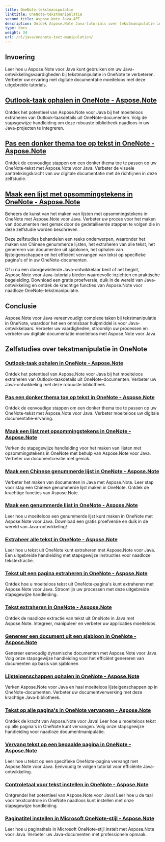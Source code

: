 ```yaml
---
title: OneNote-tekstmanipulatie
linktitle: OneNote-tekstmanipulatie
second_title: Aspose.Note Java-API
description: Ontdek Aspose.Note Java-tutorials over tekstmanipulatie in OneNote. Ontdek efficiënte methoden voor taken zoals het extraheren van tekst, het toepassen van thema's, het maken van lijsten en meer.
type: docs
weight: 34
url: /nl/java/onenote-text-manipulation/
---
```


## Invoering

Leer hoe u Aspose.Note voor Java kunt gebruiken om uw Java-ontwikkelingsvaardigheden bij tekstmanipulatie in OneNote te verbeteren. Verbeter uw ervaring met digitale documentatie moeiteloos met deze uitgebreide tutorials.

##  [Outlook-taak ophalen in OneNote - Aspose.Note](./get-outlook-task/)
Ontdek het potentieel van Aspose.Note voor Java bij het moeiteloos extraheren van Outlook-taakdetails uit OneNote-documenten. Volg de stapsgewijze handleiding om deze robuuste bibliotheek naadloos in uw Java-projecten te integreren.

## [Pas een donker thema toe op tekst in OneNote - Aspose.Note](./apply-dark-theme/)
Ontdek de eenvoudige stappen om een donker thema toe te passen op uw OneNote-tekst met Aspose.Note voor Java. Verbeter de visuele aantrekkingskracht van uw digitale documentatie met de richtlijnen in deze zelfstudie.

## [Maak een lijst met opsommingstekens in OneNote - Aspose.Note](./create-bulleted-list/)
Beheers de kunst van het maken van lijsten met opsommingstekens in OneNote met Aspose.Note voor Java. Verbeter uw proces voor het maken van documenten met gemak door de gedetailleerde stappen te volgen die in deze zelfstudie worden beschreven.

Deze zelfstudies behandelen een reeks onderwerpen, waaronder het maken van Chinese genummerde lijsten, het extraheren van alle tekst, het genereren van documenten uit sjablonen, het ophalen van lijsteigenschappen en het efficiënt vervangen van tekst op specifieke pagina's of in uw OneNote-documenten.

Of u nu een doorgewinterde Java-ontwikkelaar bent of net begint, Aspose.Note voor Java-tutorials bieden waardevolle inzichten en praktische begeleiding. Download een gratis proefversie, duik in de wereld van Java-ontwikkeling en ontdek de krachtige functies van Aspose.Note voor naadloze OneNote-tekstmanipulatie.

## Conclusie
Aspose.Note voor Java vereenvoudigt complexe taken bij tekstmanipulatie in OneNote, waardoor het een onmisbaar hulpmiddel is voor Java-ontwikkelaars. Verbeter uw vaardigheden, stroomlijn uw processen en verbeter uw digitale documentatie moeiteloos met Aspose.Note voor Java.
## Zelfstudies over tekstmanipulatie in OneNote
### [Outlook-taak ophalen in OneNote - Aspose.Note](./get-outlook-task/)
Ontdek het potentieel van Aspose.Note voor Java bij het moeiteloos extraheren van Outlook-taakdetails uit OneNote-documenten. Verbeter uw Java-ontwikkeling met deze robuuste bibliotheek.
### [Pas een donker thema toe op tekst in OneNote - Aspose.Note](./apply-dark-theme/)
Ontdek de eenvoudige stappen om een donker thema toe te passen op uw OneNote-tekst met Aspose.Note voor Java. Verbeter moeiteloos uw digitale documentatie-ervaring.
### [Maak een lijst met opsommingstekens in OneNote - Aspose.Note](./create-bulleted-list/)
Verken de stapsgewijze handleiding voor het maken van lijsten met opsommingstekens in OneNote met behulp van Aspose.Note voor Java. Verbeter uw documentcreatie met gemak.
### [Maak een Chinese genummerde lijst in OneNote - Aspose.Note](./create-chinese-numbered-list/)
Verbeter het maken van documenten in Java met Aspose.Note. Leer stap voor stap een Chinese genummerde lijst maken in OneNote. Ontdek de krachtige functies van Aspose.Note.
### [Maak een genummerde lijst in OneNote - Aspose.Note](./create-numbered-list/)
Leer hoe u moeiteloos een genummerde lijst kunt maken in OneNote met Aspose.Note voor Java. Download een gratis proefversie en duik in de wereld van Java-ontwikkeling!
### [Extraheer alle tekst in OneNote - Aspose.Note](./extract-all-text/)
Leer hoe u tekst uit OneNote kunt extraheren met Aspose.Note voor Java. Een uitgebreide handleiding met stapsgewijze instructies voor naadloze tekstextractie.
### [Tekst uit een pagina extraheren in OneNote - Aspose.Note](./extract-text-from-a-page/)
Ontdek hoe u moeiteloos tekst uit OneNote-pagina's kunt extraheren met Aspose.Note voor Java. Stroomlijn uw processen met deze uitgebreide stapsgewijze handleiding.
### [Tekst extraheren in OneNote - Aspose.Note](./extract-text/)
Ontdek de naadloze extractie van tekst uit OneNote in Java met Aspose.Note. Integreer, manipuleer en verbeter uw applicaties moeiteloos.
### [Genereer een document uit een sjabloon in OneNote - Aspose.Note](./generate-document-from-template/)
Genereer eenvoudig dynamische documenten met Aspose.Note voor Java. Volg onze stapsgewijze handleiding voor het efficiënt genereren van documenten op basis van sjablonen.
### [Lijsteigenschappen ophalen in OneNote - Aspose.Note](./get-list-properties/)
Verken Aspose.Note voor Java en haal moeiteloos lijsteigenschappen op in OneNote-documenten. Verbeter uw documentverwerking met deze krachtige Java-bibliotheek.
### [Tekst op alle pagina's in OneNote vervangen - Aspose.Note](./replace-text-on-all-pages/)
Ontdek de kracht van Aspose.Note voor Java! Leer hoe u moeiteloos tekst op alle pagina's in OneNote kunt vervangen. Volg onze stapsgewijze handleiding voor naadloze documentmanipulatie.
### [Vervang tekst op een bepaalde pagina in OneNote - Aspose.Note](./replace-text-on-particular-page/)
Leer hoe u tekst op een specifieke OneNote-pagina vervangt met Aspose.Note voor Java. Eenvoudig te volgen tutorial voor efficiënte Java-ontwikkeling.
### [Controletaal voor tekst instellen in OneNote - Aspose.Note](./set-proofing-language-for-text/)
Ontgrendel het potentieel van Aspose.Note voor Java! Leer hoe u de taal voor tekstcontrole in OneNote naadloos kunt instellen met onze stapsgewijze handleiding.
### [Paginatitel instellen in Microsoft OneNote-stijl - Aspose.Note](./setting-page-title-in-microsoft-onenote-style/)
Leer hoe u paginatitels in Microsoft OneNote-stijl instelt met Aspose.Note voor Java. Verbeter uw Java-documenten met professionele opmaak.